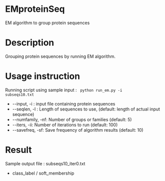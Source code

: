 # EMproteinSeq
EM algorithm to group protein sequences

# Description
Grouping protein sequences by running EM algorithm.

# Usage instruction
Running script using sample input : <code> python run_em.py -i subseqs10.txt </code>
* --input,     -i : input file containing protein sequences
* --seqlen,    -l : Length of sequences to use, (default: length of actual input sequence)
* --numfamily, -nf: Number of groups or families (default: 5)
* --iters,     -ii: Number of iterations to run (default: 100)
* --savefreq,  -sf: Save frequency of algorithm results (default: 10)

# Result
Sample output file : <file> subseqs10_iter0.txt </file>
* class_label / soft_membership
